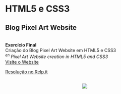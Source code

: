 # HTML5 e CSS3   
## Blog Pixel Art Website  

<br>**Exercício Final**   
Criação do Blog Pixel Art Website em HTML5 e CSS3   
*<sup>en</sup> Pixel Art Website creation in HTML5 and CSS3*   
[Visite o Website](https://html5css3-dio.thainahelena.repl.co/)

[Resolução no Relp.it](https://repl.it/@ThainaHelena/html5css3-dio#index.html)

<h2 align="center">
<img src="https://i.imgur.com/QZ7sy2A.jpg">
</h2>
